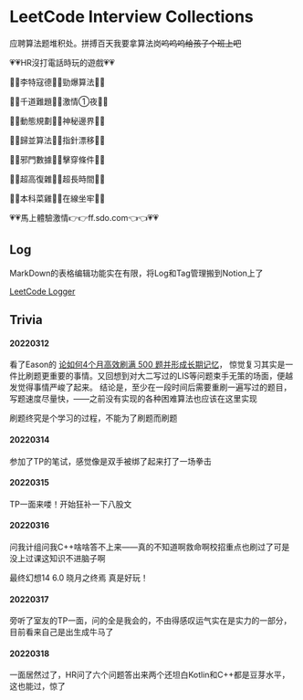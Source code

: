 # LeetCode Interview Collections

应聘算法题堆积处。拼搏百天我要拿算法岗~~呜呜呜给孩子个班上吧~~

💗💗HR沒打電話時玩的遊戲💗💗

🧡💛李特寇德💚💙勁爆算法💜🤎

💛💚千道難題💙💜激情①夜🤎🧡

💚💙動態規劃💜🤎神秘邊界🧡💛

💙💜歸並算法🤎🧡指針漂移💛💚

💜🤎邪門數據🧡💛擊穿條件💚💙

🤎🧡超高復雜💛💚超長時間💙💜

🧡💛本科菜雞💚💙在線坐牢💜🤎

💗💗馬上體驗激情👉👉ff.sdo.com👈👈💗💗

## Log

MarkDown的表格编辑功能实在有限，将Log和Tag管理搬到Notion上了

[LeetCode Logger](https://furry-baroness-697.notion.site/52db93936d6147248b5955e12f593316?v=34f79dbe49b24aef850d9c2d38186618)

## Trivia

#### 20220312

看了Eason的 [论如何4个月高效刷满 500 题并形成长期记忆]( https://leetcode-cn.com/circle/discuss/jq9Zke/ )，
惊觉复习其实是一件比刷题更重要的事情。又回想到对大二写过的LIS等问题束手无策的场面，便越发觉得事情严峻了起来。 结论是，至少在一段时间后需要重刷一遍写过的题目，写题速度尽量快，——之前没有实现的各种困难算法也应该在这里实现

刷题终究是个学习的过程，不能为了刷题而刷题

#### 20220314 

参加了TP的笔试，感觉像是双手被绑了起来打了一场拳击

#### 20220315

TP一面来喽！开始狂补一下八股文

#### 20220316

问我计组问我C++啥啥答不上来——真的不知道啊救命啊校招重点也刷过了可是没上过课这知识不进脑子啊

最终幻想14 6.0 晓月之终焉  真是好玩！

#### 20220317

旁听了室友的TP一面，问的全是我会的，不由得感叹运气实在是实力的一部分，目前看来自己是出生成牛马了

#### 20220318

一面居然过了，HR问了六个问题答出来两个还坦白Kotlin和C++都是豆芽水平，这也能过，惊了
